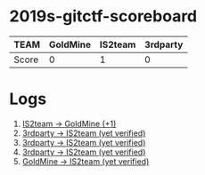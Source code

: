 # 2019s-gitctf-scoreboard
| TEAM | GoldMine | IS2team | 3rdparty |
| -----| -- | -- | -- |
| Score | 0| 1 | 0 |

# Logs
1. [IS2team -> GoldMine (+1)](https://github.com/KAIST-IS521/2019s-gitctf-GoldMine/issues/1)
1. [3rdparty -> IS2team (yet verified)](https://github.com/KAIST-IS521/2019s-gitctf-IS2team/issues/1)
1. [3rdparty -> IS2team (yet verified)](https://github.com/KAIST-IS521/2019s-gitctf-IS2team/issues/2)
1. [3rdparty -> IS2team (yet verified)](https://github.com/KAIST-IS521/2019s-gitctf-IS2team/issues/3)
1. [GoldMine -> IS2team (yet verified)](https://github.com/KAIST-IS521/2019s-gitctf-IS2team/issues/4)
